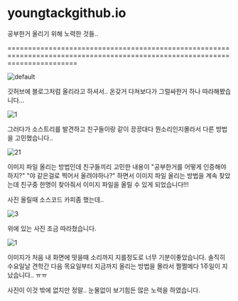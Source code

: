 # youngtackgithub.io

공부한거 올리기 위해 노력한 것들..

=============================================================================================================================

<div>

![default](https://user-images.githubusercontent.com/45065552/48903172-218e0880-ee9e-11e8-94d6-508fb39e4047.JPG)

깃허브에 블로그처럼 올리라고 하셔서.. 온갖거 다쳐보다가 그럴싸한거 하나 따라해봤습니다...
  
<img>![1](https://user-images.githubusercontent.com/45065552/48903188-2bb00700-ee9e-11e8-8020-3241fcb8cb80.JPG)</img>

그러다가 소스트리를 발견하고 친구들이랑 같이 끙끙대다 뭔소리인지몰라서 다른 방법을 고민했습니다.. 

![21](https://user-images.githubusercontent.com/45065552/48904832-0d003f00-eea3-11e8-85f6-0216d6ddafee.JPG)

이미지 파일 올리는 방법인데 친구들끼리 고민한 내용이 "공부한거를 어떻게 인증해야하지?" "야 같은걸로 찍어서 올려야하나?" 
하면서 이미지 파일 올리는 방법을 계속 찾았는데 친구중 한명이 찾아줘서 이미지 파일을 올릴 수 있게 되었습니다!!!

사진 올릴때 소스코드 카피좀 했는데..

![3](https://user-images.githubusercontent.com/45065552/48904837-125d8980-eea3-11e8-952c-6ee74b2a5607.JPG)

위에 있는 사진 조금 따라쳤습니다.

![1](https://user-images.githubusercontent.com/45065552/48904975-9283ef00-eea3-11e8-96fb-854ad62f9f5c.JPG)

이미지가 처음 내 화면에 떳을때 소리까지 지를정도로 너무 기분이좋았습니다. 솔직히 수요일날 견학간 다음 목요일부터
지금까지 올리는 방법을 몰라서 쩔쩔메다 1주일이 지났습니다.. ㅠㅠ 

사진이 이것 밖에 없지만 정말.. 눈물없이 보기힘든 많은 노력을 하였습니다.
</div>
